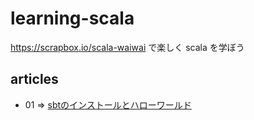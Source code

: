 # learning-scala

https://scrapbox.io/scala-waiwai で楽しく scala を学ぼう

## articles

- 01 => [sbtのインストールとハローワールド](./articles/01_HelloWorld.md)
